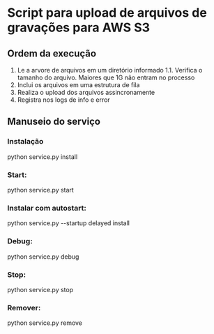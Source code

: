 # Script para upload de arquivos de gravações para AWS S3

## Ordem da execução

1. Le a arvore de arquivos em um diretório informado
   1.1. Verifica o tamanho do arquivo. Maiores que 1G não entram no processo
2. Inclui os arquivos em uma estrutura de fila
3. Realiza o upload dos arquivos assincronamente
4. Registra nos logs de info e error

## Manuseio do serviço

### Instalação

python service.py install

### Start:

python service.py start

### Instalar com autostart:

python service.py --startup delayed install

### Debug:

python service.py debug

### Stop:

python service.py stop

### Remover:

python service.py remove
